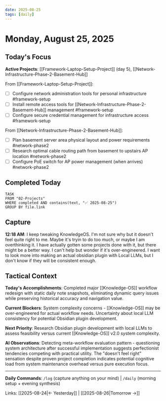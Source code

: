 ```yaml
---
date: 2025-08-25
tags: [daily]
---
```


# Monday, August 25, 2025

## Today's Focus
<!-- Active project tasks on 2025-08-25 -->

**Active Projects**: [[Framework-Laptop-Setup-Project]] (day 5), [[Network-Infrastructure-Phase-2-Basement-Hub]]

From [[Framework-Laptop-Setup-Project]]:
- [ ] Configure network administration tools for personal infrastructure #framework-setup
- [ ] Install remote access tools for [[Network-Infrastructure-Phase-2-Basement-Hub]] management #framework-setup
- [ ] Configure secure credential management for infrastructure access #framework-setup

From [[Network-Infrastructure-Phase-2-Basement-Hub]]:
- [ ] Plan basement server area physical layout and power requirements #network-phase2
- [ ] Research optimal cable routing path from basement to upstairs AP location #network-phase2
- [ ] Configure PoE switch for AP power management (when arrives) #network-phase2

## Completed Today
<!-- Tasks completed today from all projects -->
```dataview
TASK
FROM "02-Projects"
WHERE completed AND contains(text, "✅ 2025-08-25")
GROUP BY file.link
```

## Capture
<!-- Raw input with timestamps via /log command -->
<!-- Format: **HH:MM AM/PM**: Natural language input -->

**12:18 AM**: I keep tweaking KnowledgeOS. I'm not sure why but it doesn't feel quite right to me. Maybe it's tryin to do too much, or maybe I am overthinking it. I have actually gotten some projects done with it, but there might be a better way. I can't help but wonder if it's over-engineered. I want to look more into making an actual obsidian plugin with Local LLMs, but I don't know if they will be consistent enough.

## Tactical Context
<!-- AI maintains tactical context for session continuity throughout the day -->

**Today's Accomplishments**: Completed major [[Knowledge-OS]] workflow redesign with static daily note snapshots, eliminating dynamic query issues while preserving historical accuracy and navigation value.

**Current Blockers**: System complexity concerns - [[Knowledge-OS]] may be over-engineered for actual workflow needs. Uncertainty about local LLM consistency for potential Obsidian plugin development.

**Next Priority**: Research Obsidian plugin development with local LLMs to assess feasibility versus current [[Knowledge-OS]] v2.0 system complexity.

**AI Observations**: Detecting meta-workflow evaluation pattern - questioning system architecture after successful implementation suggests perfectionist tendencies competing with practical utility. The "doesn't feel right" sensation despite proven project completion indicates potential cognitive load from system maintenance overhead versus pure execution focus.


---

**Daily Commands**: `/log` (capture anything on your mind) | `/daily` (morning setup + evening synthesis)

Links: [[2025-08-24|← Yesterday]] | [[2025-08-26|Tomorrow →]]